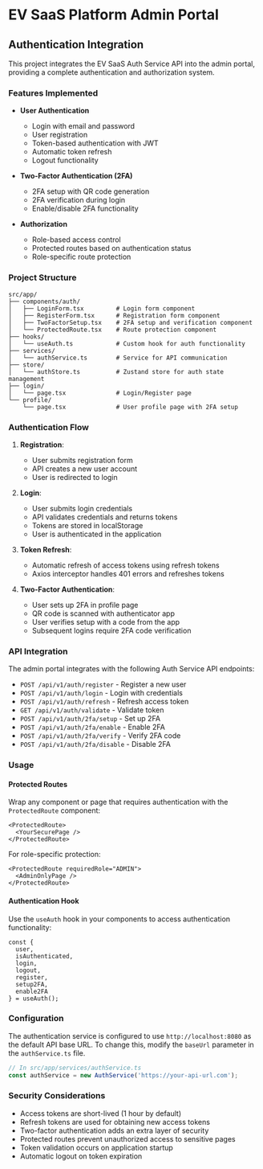 # EV SaaS Platform Admin Portal

## Authentication Integration

This project integrates the EV SaaS Auth Service API into the admin portal, providing a complete authentication and authorization system.

### Features Implemented

- **User Authentication**
  - Login with email and password
  - User registration
  - Token-based authentication with JWT
  - Automatic token refresh
  - Logout functionality

- **Two-Factor Authentication (2FA)**
  - 2FA setup with QR code generation
  - 2FA verification during login
  - Enable/disable 2FA functionality

- **Authorization**
  - Role-based access control
  - Protected routes based on authentication status
  - Role-specific route protection

### Project Structure

```
src/app/
├── components/auth/
│   ├── LoginForm.tsx         # Login form component
│   ├── RegisterForm.tsx      # Registration form component
│   ├── TwoFactorSetup.tsx    # 2FA setup and verification component
│   └── ProtectedRoute.tsx    # Route protection component
├── hooks/
│   └── useAuth.ts            # Custom hook for auth functionality
├── services/
│   └── authService.ts        # Service for API communication
├── store/
│   └── authStore.ts          # Zustand store for auth state management
├── login/
│   └── page.tsx              # Login/Register page
└── profile/
    └── page.tsx              # User profile page with 2FA setup
```

### Authentication Flow

1. **Registration**:
   - User submits registration form
   - API creates a new user account
   - User is redirected to login

2. **Login**:
   - User submits login credentials
   - API validates credentials and returns tokens
   - Tokens are stored in localStorage
   - User is authenticated in the application

3. **Token Refresh**:
   - Automatic refresh of access tokens using refresh tokens
   - Axios interceptor handles 401 errors and refreshes tokens

4. **Two-Factor Authentication**:
   - User sets up 2FA in profile page
   - QR code is scanned with authenticator app
   - User verifies setup with a code from the app
   - Subsequent logins require 2FA code verification

### API Integration

The admin portal integrates with the following Auth Service API endpoints:

- `POST /api/v1/auth/register` - Register a new user
- `POST /api/v1/auth/login` - Login with credentials
- `POST /api/v1/auth/refresh` - Refresh access token
- `GET /api/v1/auth/validate` - Validate token
- `POST /api/v1/auth/2fa/setup` - Set up 2FA
- `POST /api/v1/auth/2fa/enable` - Enable 2FA
- `POST /api/v1/auth/2fa/verify` - Verify 2FA code
- `POST /api/v1/auth/2fa/disable` - Disable 2FA

### Usage

#### Protected Routes

Wrap any component or page that requires authentication with the `ProtectedRoute` component:

```tsx
<ProtectedRoute>
  <YourSecurePage />
</ProtectedRoute>
```

For role-specific protection:

```tsx
<ProtectedRoute requiredRole="ADMIN">
  <AdminOnlyPage />
</ProtectedRoute>
```

#### Authentication Hook

Use the `useAuth` hook in your components to access authentication functionality:

```tsx
const { 
  user, 
  isAuthenticated, 
  login, 
  logout, 
  register,
  setup2FA,
  enable2FA 
} = useAuth();
```

### Configuration

The authentication service is configured to use `http://localhost:8080` as the default API base URL. To change this, modify the `baseUrl` parameter in the `authService.ts` file.

```typescript
// In src/app/services/authService.ts
const authService = new AuthService('https://your-api-url.com');
```

### Security Considerations

- Access tokens are short-lived (1 hour by default)
- Refresh tokens are used for obtaining new access tokens
- Two-factor authentication adds an extra layer of security
- Protected routes prevent unauthorized access to sensitive pages
- Token validation occurs on application startup
- Automatic logout on token expiration
